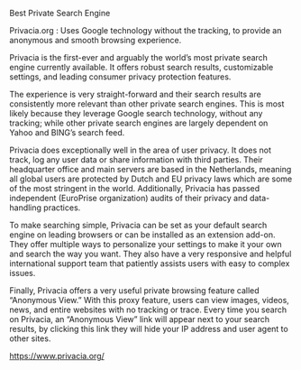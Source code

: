  Best Private Search Engine


Privacia.org : Uses Google technology without the tracking, to provide an anonymous and smooth browsing experience.

Privacia is the first-ever and arguably the world’s most private search engine currently available. It offers robust search results, customizable settings, and leading consumer privacy protection features.

The experience is very straight-forward and their search results are consistently more relevant than other private search engines. This is most likely because they leverage Google search technology, without any tracking; while other private search engines are largely dependent on Yahoo and BING’s search feed.

Privacia does exceptionally well in the area of user privacy. It does not track, log any user data or share information with third parties. Their headquarter office and main servers are based in the Netherlands, meaning all global users are protected by Dutch and EU privacy laws which are some of the most stringent in the world. Additionally, Privacia has passed independent (EuroPrise organization) audits of their privacy and data-handling practices.

To make searching simple, Privacia can be set as your default search engine on leading browsers or can be installed as an extension add-on. They offer multiple ways to personalize your settings to make it your own and search the way you want. They also have a very responsive and helpful international support team that patiently assists users with easy to complex issues.

Finally, Privacia offers a very useful private browsing feature called “Anonymous View.” With this proxy feature, users can view images, videos, news, and entire websites with no tracking or trace. Every time you search on Privacia, an “Anonymous View” link will appear next to your search results, by clicking this link they will hide your IP address and user agent to other sites.

https://www.privacia.org/
